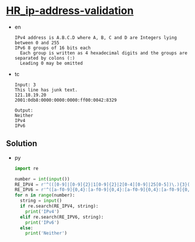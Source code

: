 # [HR_ip-address-validation](https://www.hackerrank.com/challenges/ip-address-validation)

* en

  ```en
  IPv4 address is A.B.C.D where A, B, C and D are Integers lying between 0 and 255
  IPv6 8 groups of 16 bits each
    Each group is written as 4 hexadecimal digits and the groups are separated by colons (:)
    Leading 0 may be omitted
  ```

* tc

  ```tc
  Input: 3
  This line has junk text.
  121.18.19.20
  2001:0db8:0000:0000:0000:ff00:0042:8329

  Output:
  Neither
  IPv4
  IPv6
  ```

## Solution

* py

  ```py
  import re

  number = int(input())
  RE_IPV4 = r'^(([0-9]|[0-9]{2}|1[0-9]{2}|2[0-4][0-9]|25[0-5])\.){3}([0-9]|[0-9]{2}|1[0-9]{2}|2[0-4][0-9]|25[0-5])$'
  RE_IPV6 = r'^([a-f0-9]{0,4}:[a-f0-9]{0,4}:[a-f0-9]{0,4}:[a-f0-9]{0,4}:[a-f0-9]{0,4}:[a-f0-9]{0,4}:[a-f0-9]{0,4}:[a-f0-9]{0,4})$'
  for n in range(number):
    string = input()
    if re.search(RE_IPV4, string):
      print('IPv4')
    elif re.search(RE_IPV6, string):
      print('IPv6')
    else:
      print('Neither')
  ```
